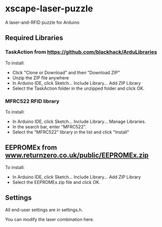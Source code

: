 # xscape-laser-puzzle
A laser-and-RFID puzzle for Arduino

## Required Libraries

### TaskAction from https://github.com/blackhack/ArduLibraries

To install:
  - Click "Clone or Download" and then "Download ZIP"
  - Unzip the ZIP file anywhere
  - In Arduino IDE, click Sketch... Include Library... Add ZIP Library
  - Select the TaskAction folder in the unzipped folder and click OK.

### MFRC522 RFID library

To install:
 - In Arduino IDE, click Sketch... Include Library... Manage Libraries.
 - In the search bar, enter "MFRC522".
 - Select the "MFRC522" library in the list and click "Install"

## EEPROMEx from www.returnzero.co.uk/public/EEPROMEx.zip

To install:
  - In Arduino IDE, click Sketch... Include Library... Add ZIP Library
  - Select the EEPROMEx.zip file and click OK.

## Settings

All end-user settings are in settings.h.

You can modify the laser combination here.
